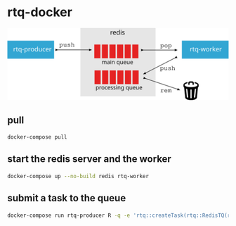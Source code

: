 
# rtq-docker

![rtq diagram](./rtq.svg)

## pull

```bash
docker-compose pull
```

## start the redis server and the worker

```bash
docker-compose up --no-build redis rtq-worker
```

## submit a task to the queue

```bash
docker-compose run rtq-producer R -q -e 'rtq::createTask(rtq::RedisTQ(redux::redis_config(), "demo"), list(message = "hello!"))'
```

